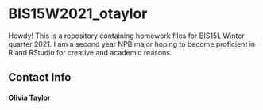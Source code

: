 # BIS15W2021_otaylor
Howdy! This is a repository containing homework files for BIS15L Winter quarter 2021. I am a second year NPB major hoping to become proficient in R and RStudio for creative and academic reasons. 
## Contact Info
#### [Olivia Taylor](oataylor@ucdavis.edu)
